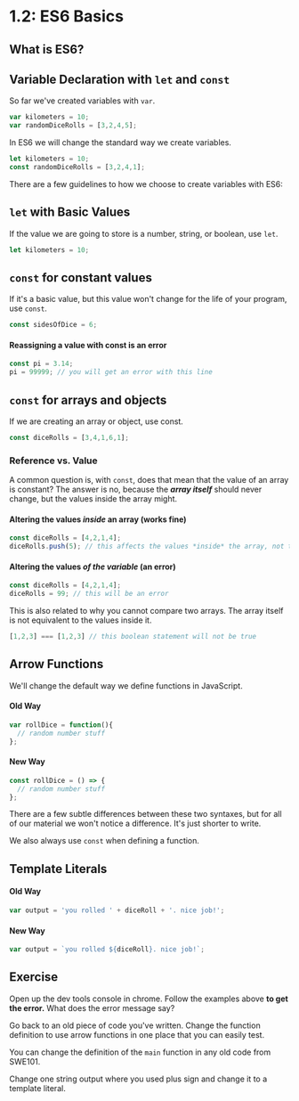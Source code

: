 # 1.2: ES6 Basics

## What is ES6?



## Variable Declaration with `let` and `const`

So far we've created variables with `var`.

```javascript
var kilometers = 10;
var randomDiceRolls = [3,2,4,5];
```

In ES6 we will change the standard way we create variables.

```javascript
let kilometers = 10;
const randomDiceRolls = [3,2,4,1];
```

There are a few guidelines to how we choose to create variables with ES6:

## `let` with Basic Values 

If the value we are going to store is a number, string, or boolean, use `let`.

```javascript
let kilometers = 10;
```

## `const` for constant values

If it's a basic value, but this value won't change for the life of your program, use `const`. 

```javascript
const sidesOfDice = 6;
```

#### Reassigning a value with const is an error

```javascript
const pi = 3.14;
pi = 99999; // you will get an error with this line
```

## `const` for arrays and objects

If we are creating an array or object, use const.

```javascript
const diceRolls = [3,4,1,6,1];
```

### Reference vs. Value

A common question is, with `const`, does that mean that the value of an array is constant? The answer is no, because the _**array itself**_ should never change, but the values inside the array might.

#### Altering the values _inside_ an array \(works fine\)

```javascript
const diceRolls = [4,2,1,4];
diceRolls.push(5); // this affects the values *inside* the array, not the array itself
```

#### Altering the values _of the variable_ \(an error\)

```javascript
const diceRolls = [4,2,1,4];
diceRolls = 99; // this will be an error
```

This is also related to why you cannot compare two arrays. The array itself is not equivalent to the values inside it.

```javascript
[1,2,3] === [1,2,3] // this boolean statement will not be true
```

## Arrow Functions

We'll change the default way we define functions in JavaScript.

#### Old Way

```javascript
var rollDice = function(){
  // random number stuff
};
```

#### New Way

```javascript
const rollDice = () => {
  // random number stuff
};
```

There are a few subtle differences between these two syntaxes, but for all of our material we won't notice a difference. It's just shorter to write.

We also always use `const` when defining a function.

## Template Literals

#### Old Way

```javascript
var output = 'you rolled ' + diceRoll + '. nice job!';
```

#### New Way

```javascript
var output = `you rolled ${diceRoll}. nice job!`;

```

## Exercise

Open up the dev tools console in chrome. Follow the examples above **to get the error.** What does the error message say?

Go back to an old piece of code you've written. Change the function definition to use arrow functions in one place that you can easily test.

You can change the definition of the `main` function in any old code from SWE101.

Change one string output where you used plus sign and change it to a template literal.



